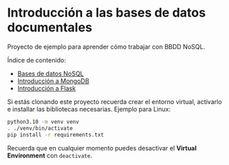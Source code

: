 # Introducción a las bases de datos documentales

Proyecto de ejemplo para aprender cómo trabajar con BBDD NoSQL.

Índice de contenido:

* [Bases de datos NoSQL](00-BasesDatosNoSQL.md)
* [Introducción a MongoDB](01-MongoIntro.md)
* [Introducción a Flask](02-IntroFlask.md)


Si estás clonando este proyecto recuerda crear el entorno virtual, activarlo e installar las bibliotecas necesarias. Ejemplo para Linux:

```sh
python3.10 -m venv venv
. ./venv/bin/activate
pip install -r requirements.txt
```

Recuerda que en cualquier momento puedes desactivar el **Virtual Environment** con `deactivate`.